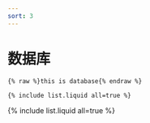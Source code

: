```yaml
---
sort: 3
---
```


# 数据库

```
{% raw %}this is database{% endraw %}

{% include list.liquid all=true %}
```

{% include list.liquid all=true %}
